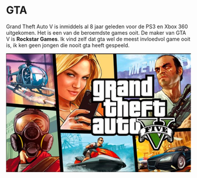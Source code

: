# GTA

Grand Theft Auto V is inmiddels al 8 jaar geleden voor de PS3 en Xbox 360 uitgekomen.
Het is een van de beroemdste games ooit.
De maker van GTA V is __Rockstar Games__.
Ik vind zelf dat gta wel de meest invloedvol game ooit is, ik ken geen jongen die nooit gta heeft gespeeld.

![gta](gta.jpeg)
